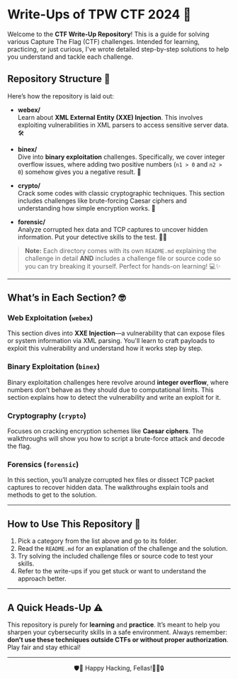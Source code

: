 # Write-Ups of TPW CTF 2024 🚨

Welcome to the **CTF Write-Up Repository**! This is a guide for solving various Capture The Flag (CTF) challenges. Intended for learning, practicing, or just curious, I've wrote detailed step-by-step solutions to help you understand and tackle each challenge.

## Repository Structure 📂

Here’s how the repository is laid out:

- **webex/**  
  Learn about **XML External Entity (XXE) Injection**. This involves exploiting vulnerabilities in XML parsers to access sensitive server data. 🛠️

- **binex/**  
  Dive into **binary exploitation** challenges. Specifically, we cover integer overflow issues, where adding two positive numbers (`n1 > 0` and `n2 > 0`) somehow gives you a negative result. 🤔

- **crypto/**  
  Crack some codes with classic cryptographic techniques. This section includes challenges like brute-forcing Caesar ciphers and understanding how simple encryption works. 🔑

- **forensic/**  
  Analyze corrupted hex data and TCP captures to uncover hidden information. Put your detective skills to the test. 🕵️‍♂️

> **Note:** Each directory comes with its own `README.md` explaining the challenge in detail **AND** includes a challenge file or source code so you can try breaking it yourself. Perfect for hands-on learning! 💻✨

---

## What’s in Each Section? 🤓

### Web Exploitation (`webex`)
This section dives into **XXE Injection**—a vulnerability that can expose files or system information via XML parsing. You'll learn to craft payloads to exploit this vulnerability and understand how it works step by step. 

### Binary Exploitation (`binex`)
Binary exploitation challenges here revolve around **integer overflow**, where numbers don’t behave as they should due to computational limits. This section explains how to detect the vulnerability and write an exploit for it.

### Cryptography (`crypto`)
Focuses on cracking encryption schemes like **Caesar ciphers**. The walkthroughs will show you how to script a brute-force attack and decode the flag.

### Forensics (`forensic`)
In this section, you’ll analyze corrupted hex files or dissect TCP packet captures to recover hidden data. The walkthroughs explain tools and methods to get to the solution.

---

## How to Use This Repository 🚀

1. Pick a category from the list above and go to its folder.
2. Read the `README.md` for an explanation of the challenge and the solution.
3. Try solving the included challenge files or source code to test your skills. 
4. Refer to the write-ups if you get stuck or want to understand the approach better.

---

## A Quick Heads-Up ⚠️

This repository is purely for **learning** and **practice**. It’s meant to help you sharpen your cybersecurity skills in a safe environment. Always remember: **don’t use these techniques outside CTFs or without proper authorization**. Play fair and stay ethical!

---
<div align="center">🛡️🤖 Happy Hacking, Fellas!🕵️‍♂️🔒 </div>

